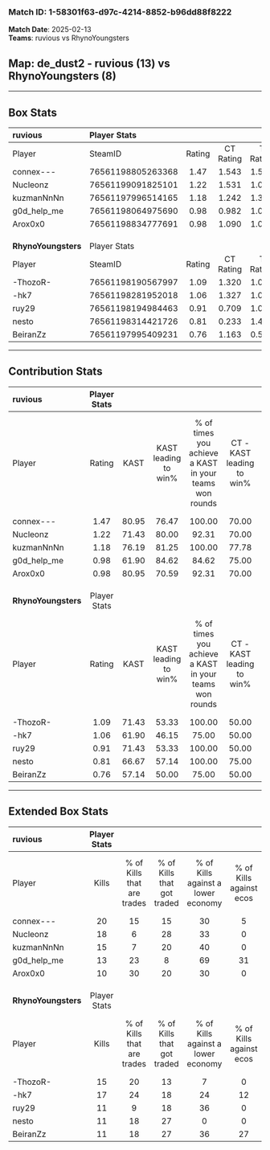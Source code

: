 ### Match ID: 1-58301f63-d97c-4214-8852-b96dd88f8222  
**Match Date**: 2025-02-13  
**Teams**: ruvious vs RhynoYoungsters  

## **Map**: de_dust2 - ruvious (13) vs RhynoYoungsters (8)  
---  

## Box Stats  

| **ruvious**         | Player Stats      |        |           |          |       |      |       |         |        |      |     |
| :- | :- | :-: | :-: | :-: | :-: | :-: | :-: | :-: | :-: | :-: | :-: |
| Player              | SteamID           | Rating | CT Rating | T Rating | KAST  | ADR  | Kills | Assists | Deaths | K/D  | HS% |
| connex---           | 76561198805263368 |  1.47  |   1.543   |  1.501   | 80.95 | 94.7 |  20   |    5    |   13   | 1.54 | 20  |
| Nucleonz            | 76561199091825101 |  1.22  |   1.531   |  1.054   | 71.43 | 82.1 |  18   |    4    |   15   | 1.20 | 50  |
| kuzmanNnNn          | 76561197996514165 |  1.18  |   1.242   |  1.309   | 76.19 | 81.0 |  15   |    4    |   13   | 1.15 | 80  |
| g0d_help_me         | 76561198064975690 |  0.98  |   0.982   |  1.033   | 61.90 | 67.4 |  13   |    4    |   12   | 1.08 | 38  |
| Arox0x0             | 76561198834777691 |  0.98  |   1.090   |  1.019   | 80.95 | 62.6 |  10   |    5    |   12   | 0.83 | 60  |
|                     |                   |        |           |          |       |      |       |         |        |      |     |
|                     |                   |        |           |          |       |      |       |         |        |      |     |
|                     |                   |        |           |          |       |      |       |         |        |      |     |
| **RhynoYoungsters** | Player Stats      |        |           |          |       |      |       |         |        |      |     |
| Player              | SteamID           | Rating | CT Rating | T Rating | KAST  | ADR  | Kills | Assists | Deaths | K/D  | HS% |
| -ThozoR-            | 76561198190567997 |  1.09  |   1.320   |  1.053   | 71.43 | 70.7 |  15   |    4    |   14   | 1.07 | 66  |
| -hk7                | 76561198281952018 |  1.06  |   1.327   |  1.041   | 61.90 | 84.6 |  17   |    2    |   17   | 1.00 | 52  |
| ruy29               | 76561198194984463 |  0.91  |   0.709   |  1.098   | 71.43 | 53.6 |  11   |    6    |   13   | 0.85 | 36  |
| nesto               | 76561198314421726 |  0.81  |   0.233   |  1.426   | 66.67 | 59.3 |  11   |    6    |   16   | 0.69 | 72  |
| BeiranZz            | 76561197995409231 |  0.76  |   1.163   |  0.546   | 57.14 | 65.8 |  11   |    5    |   16   | 0.69 | 63  |
---  

## Contribution Stats  

| **ruvious**         | Player Stats |       |                      |                                                        |                           |                                                             |                          |                                                            |
| :- | :-: | :-: | :-: | :-: | :-: | :-: | :-: | :-: |
| Player              |    Rating    | KAST  | KAST leading to win% | % of times you achieve a KAST in your teams won rounds | CT - KAST leading to win% | CT - % of times you achieve a KAST in your teams won rounds | T - KAST leading to win% | T - % of times you achieve a KAST in your teams won rounds |
| connex---           |     1.47     | 80.95 |        76.47         |                         100.00                         |           70.00           |                           100.00                            |          85.71           |                           100.00                           |
| Nucleonz            |     1.22     | 71.43 |        80.00         |                         92.31                          |           70.00           |                           100.00                            |          100.00          |                           83.33                            |
| kuzmanNnNn          |     1.18     | 76.19 |        81.25         |                         100.00                         |           77.78           |                           100.00                            |          85.71           |                           100.00                           |
| g0d_help_me         |     0.98     | 61.90 |        84.62         |                         84.62                          |           75.00           |                            85.71                            |          100.00          |                           83.33                            |
| Arox0x0             |     0.98     | 80.95 |        70.59         |                         92.31                          |           70.00           |                           100.00                            |          71.43           |                           83.33                            |
|                     |              |       |                      |                                                        |                           |                                                             |                          |                                                            |
|                     |              |       |                      |                                                        |                           |                                                             |                          |                                                            |
|                     |              |       |                      |                                                        |                           |                                                             |                          |                                                            |
| **RhynoYoungsters** | Player Stats |       |                      |                                                        |                           |                                                             |                          |                                                            |
| Player              |    Rating    | KAST  | KAST leading to win% | % of times you achieve a KAST in your teams won rounds | CT - KAST leading to win% | CT - % of times you achieve a KAST in your teams won rounds | T - KAST leading to win% | T - % of times you achieve a KAST in your teams won rounds |
| -ThozoR-            |     1.09     | 71.43 |        53.33         |                         100.00                         |           50.00           |                           100.00                            |          55.56           |                           100.00                           |
| -hk7                |     1.06     | 61.90 |        46.15         |                         75.00                          |           50.00           |                           100.00                            |          42.86           |                           60.00                            |
| ruy29               |     0.91     | 71.43 |        53.33         |                         100.00                         |           50.00           |                           100.00                            |          55.56           |                           100.00                           |
| nesto               |     0.81     | 66.67 |        57.14         |                         100.00                         |           75.00           |                           100.00                            |          50.00           |                           100.00                           |
| BeiranZz            |     0.76     | 57.14 |        50.00         |                         75.00                          |           50.00           |                           100.00                            |          50.00           |                           60.00                            |
---  

## Extended Box Stats  

| **ruvious**         | Player Stats |                            |                            |                                    |                         |                              |                                 |        |                             |                                     |                          |                               |                            |
| :- | :-: | :-: | :-: | :-: | :-: | :-: | :-: | :-: | :-: | :-: | :-: | :-: | :-: |
| Player              |    Kills     | % of Kills that are trades | % of Kills that got traded | % of Kills against a lower economy | % of Kills against ecos | % of Kills that are flawless | % of Kills that are close duels | Deaths | % of Deaths that get traded | % of Deaths against a lower economy | % of Deaths against ecos | % of Deaths that are flawless | % of Deaths that are close |
| connex---           |      20      |             15             |             15             |                 30                 |            5            |              80              |                0                |   13   |             15              |                 15                  |            0             |              62               |             15             |
| Nucleonz            |      18      |             6              |             28             |                 33                 |            0            |              56              |                6                |   15   |             27              |                 20                  |            0             |              73               |             0              |
| kuzmanNnNn          |      15      |             7              |             20             |                 40                 |            0            |              73              |                7                |   13   |             23              |                  8                  |            0             |              77               |             0              |
| g0d_help_me         |      13      |             23             |             8              |                 69                 |           31            |              69              |                8                |   12   |              8              |                  8                  |            0             |              83               |             8              |
| Arox0x0             |      10      |             30             |             20             |                 30                 |            0            |              60              |                0                |   12   |             25              |                 17                  |            0             |              50               |             17             |
|                     |              |                            |                            |                                    |                         |                              |                                 |        |                             |                                     |                          |                               |                            |
|                     |              |                            |                            |                                    |                         |                              |                                 |        |                             |                                     |                          |                               |                            |
|                     |              |                            |                            |                                    |                         |                              |                                 |        |                             |                                     |                          |                               |                            |
| **RhynoYoungsters** | Player Stats |                            |                            |                                    |                         |                              |                                 |        |                             |                                     |                          |                               |                            |
| Player              |    Kills     | % of Kills that are trades | % of Kills that got traded | % of Kills against a lower economy | % of Kills against ecos | % of Kills that are flawless | % of Kills that are close duels | Deaths | % of Deaths that get traded | % of Deaths against a lower economy | % of Deaths against ecos | % of Deaths that are flawless | % of Deaths that are close |
| -ThozoR-            |      15      |             20             |             13             |                 7                  |            0            |              73              |                7                |   14   |             21              |                 14                  |            0             |              71               |             7              |
| -hk7                |      17      |             24             |             18             |                 24                 |           12            |              65              |                0                |   17   |             24              |                 12                  |            0             |              82               |             0              |
| ruy29               |      11      |             9              |             18             |                 36                 |            0            |              64              |               18                |   13   |              8              |                 15                  |            0             |              69               |             0              |
| nesto               |      11      |             18             |             27             |                 0                  |            0            |              64              |               18                |   16   |             25              |                 19                  |            6             |              56               |             13             |
| BeiranZz            |      11      |             18             |             27             |                 36                 |           27            |              82              |                0                |   16   |             13              |                 19                  |            6             |              63               |             0              |
